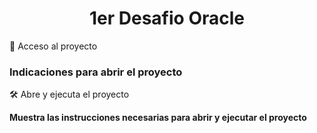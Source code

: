 <h1 align="center"> 1er Desafio Oracle </h1>

📁 Acceso al proyecto
<h3>Indicaciones para abrir el proyecto</h3>


🛠️ Abre y ejecuta el proyecto

**Muestra las instrucciones necesarias para abrir y ejecutar el proyecto**
